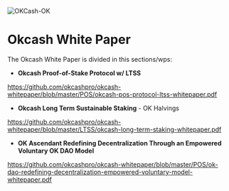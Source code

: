 ![OKCash-OK](https://i.imgur.com/bm6xnXX.png)
#  Okcash White Paper

The Okcash White Paper is divided in this sections/wps:

- **Okcash Proof-of-Stake Protocol w/ LTSS**

https://github.com/okcashpro/okcash-whitepaper/blob/master/POS/okcash-pos-protocol-ltss-whitepaper.pdf

- **Okcash Long Term Sustainable Staking** - OK Halvings

https://github.com/okcashpro/okcash-whitepaper/blob/master/LTSS/okcash-long-term-staking-whitepaper.pdf

- **OK Ascendant Redefining Decentralization Through an Empowered Voluntary OK DAO Model**

https://github.com/okcashpro/okcash-whitepaper/blob/master/POS/ok-dao-redefining-decentralization-empowered-voluntary-model-whitepaper.pdf
